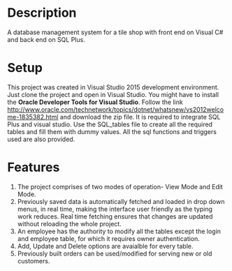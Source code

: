 # Description
A database management system for a tile shop with front end on Visual C# and back end on SQL Plus.

# Setup
This project was created in Visual Studio 2015 development environment. Just clone the project and open in Visual Studio.
You might have to install the **Oracle Developer Tools for Visual Studio**. Follow the link 
http://www.oracle.com/technetwork/topics/dotnet/whatsnew/vs2012welcome-1835382.html
and download the zip file. It is required to integrate SQL Plus and visual studio.
Use the SQL_tables file to create all the required tables and fill them with dummy values.
All the sql functions and triggers used are also provided.

# Features
1. The project comprises of two modes of operation- View Mode and Edit Mode.
2. Previously saved data is automatically fetched and loaded in drop down menus, in real time, making the interface user friendly
as the typing work reduces. Real time fetching ensures that changes are updated without reloading the whole project.
3. An employee has the authority to modify all the tables except the login and employee table, for which it requires owner authentication.
4. Add, Update and Delete options are avaialble for every table.
5. Previously built orders can be used/modified for serving new or old customers.
